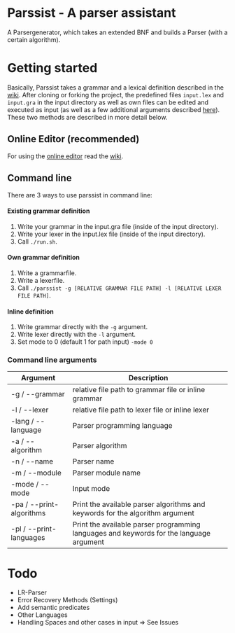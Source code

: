 # Parssist - A parser assistant
A Parsergenerator, which takes an extended BNF and builds a Parser (with a certain algorithm).

# Getting started
Basically, Parssist takes a grammar and a lexical definition described in the [wiki](https://github.com/avatarluca/parssist/wiki). After cloning or forking the project, the predefined files `input.lex` and `input.gra` in the input directory as well as own files can be edited and executed as input (as well as a few additional arguments described [here](#command-line-arguments)). These two methods are described in more detail below.

## Online Editor (recommended)
For using the [online editor](https://www.parsergenerator.valenzelektron.com/web/parssist.html) read the [wiki](https://github.com/avatarluca/parssist/wiki).

## Command line
There are 3 ways to use parssist in command line:
#### Existing grammar definition
1. Write your grammar in the input.gra file (inside of the input directory).
2. Write your lexer in the input.lex file (inside of the input directory).
3. Call ```./run.sh```.
#### Own grammar definition
1. Write a grammarfile.
2. Write a lexerfile.
3. Call ```./parssist -g [RELATIVE GRAMMAR FILE PATH] -l [RELATIVE LEXER FILE PATH]```.
#### Inline definition
1. Write grammar directly with the `-g` argument.
2. Write lexer directly with the `-l` argument.
3. Set mode to 0 (default 1 for path input) `-mode 0`

### Command line arguments
Argument       | Description
---------------|--------------------------------------------------------
-g / --grammar | relative file path to grammar file or inline grammar
-l / --lexer | relative file path to lexer file or inline lexer
-lang / --language | Parser programming language
-a / --algorithm | Parser algorithm
-n / --name | Parser name
-m / --module | Parser module name
-mode / --mode | Input mode
-pa / --print-algorithms | Print the available parser algorithms and keywords for the algorithm argument
-pl / --print-languages | Print the available parser programming languages and keywords for the language argument

# Todo
- LR-Parser
- Error Recovery Methods (Settings)
- Add semantic predicates
- Other Languages
- Handling Spaces and other cases in input
=> See Issues
